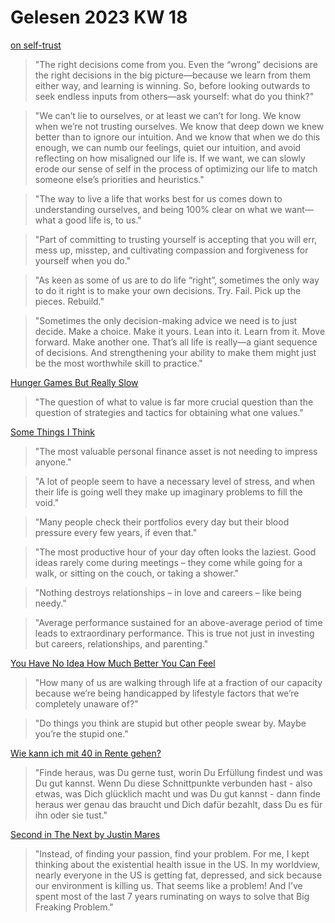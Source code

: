# Gelesen 2023 KW 18

[on self-trust](https://mindmine.substack.com/p/on-self-trust)

> "The right decisions come from you. Even the “wrong” decisions are the right decisions in the big picture—because we learn from them either way, and learning is winning. So, before looking outwards to seek endless inputs from others—ask yourself: what do you think?"

> "We can’t lie to ourselves, or at least we can’t for long. We know when we’re not trusting ourselves. We know that deep down we knew better than to ignore our intuition. And we know that when we do this enough, we can numb our feelings, quiet our intuition, and avoid reflecting on how misaligned our life is. If we want, we can slowly erode our sense of self in the process of optimizing our life to match someone else’s priorities and heuristics."

> "The way to live a life that works best for us comes down to understanding ourselves, and being 100% clear on what we want—what a good life is, to us."

> "Part of committing to trusting yourself is accepting that you will err, mess up, misstep, and cultivating compassion and forgiveness for yourself when you do."

> "As keen as some of us are to do life “right”, sometimes the only way to do it right is to make your own decisions. Try. Fail. Pick up the pieces. Rebuild."

> "Sometimes the only decision-making advice we need is to just decide. Make a choice. Make it yours. Lean into it. Learn from it. Move forward. Make another one. That’s all life is really—a giant sequence of decisions. And strengthening your ability to make them might just be the most worthwhile skill to practice."

[Hunger Games But Really Slow](https://www.otherlife.co/hungergames/)

> "The question of what to value is far more crucial question than the question of strategies and tactics for obtaining what one values."

[Some Things I Think ](https://collabfund.com/blog/thoughts/)

> "The most valuable personal finance asset is not needing to impress anyone."

> "A lot of people seem to have a necessary level of stress, and when their life is going well they make up imaginary problems to fill the void."

> "Many people check their portfolios every day but their blood pressure every few years, if even that."

> "The most productive hour of your day often looks the laziest. Good ideas rarely come during meetings – they come while going for a walk, or sitting on the couch, or taking a shower."

> "Nothing destroys relationships – in love and careers – like being needy."

> "Average performance sustained for an above-average period of time leads to extraordinary performance. This is true not just in investing but careers, relationships, and parenting."

[You Have No Idea How Much Better You Can Feel](https://blog.nateliason.com/p/you-have-no-idea-how-much-better)

> "How many of us are walking through life at a fraction of our capacity because we’re being handicapped by lifestyle factors that we’re completely unaware of?"

> "Do things you think are stupid but other people swear by. Maybe you’re the stupid one."

[Wie kann ich mit 40 in Rente gehen?](https://qr.ae/pyTWCo)

> "Finde heraus, was Du gerne tust, worin Du Erfüllung findest und was Du gut kannst. Wenn Du diese Schnittpunkte verbunden hast - also etwas, was Dich glücklich macht und was Du gut kannst - dann finde heraus wer genau das braucht und Dich dafür bezahlt, dass Du es für ihn oder sie tust."

[Second in The Next by Justin Mares](https://thelonggame.xyz/p/the-long-game-152-ai-and-health-majoring)

> "Instead, of finding your passion, find your problem. For me, I kept thinking about the existential health issue in the US. In my worldview, nearly everyone in the US is getting fat, depressed, and sick because our environment is killing us. That seems like a problem! And I’ve spent most of the last 7 years ruminating on ways to solve that Big Freaking Problem."